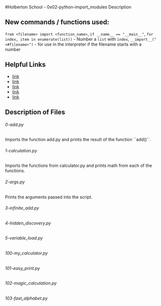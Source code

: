 #Holberton School - 0x02-python-import_modules
Description

## New commands / functions used:
``from <filename> import <function_name>``, ``if __name__ == "__main__"``, ``for index, item in enumerate(list))`` - Number a ``list`` with ``index``, ``__import__("<#filename>")`` - for use in the interpreter if the filename starts with a number

## Helpful Links
* [link](https://docs.python.org/3.4/tutorial/modules.html)
* [link](https://docs.python.org/3.4/tutorial/index.html)
* [link](https://docs.python.org/3.4/tutorial/stdlib.html#command-line-arguments)
* [link](https://www.python.org/dev/peps/pep-0008/)
* [link](https://intranet.hbtn.io/projects/231)

## Description of Files
<h6>0-add.py</h6>
Imports the function add.py and prints the result of the function ``add()``.

<h6>1-calculation.py</h6>
Imports the functions from calculator.py and prints math from each of the functions.

<h6>2-args.py</h6>
Prints the arguments passed into the script.

<h6>3-infinite_add.py</h6>

<h6>4-hidden_discovery.py</h6>

<h6>5-variable_load.py</h6>

<h6>100-my_calculator.py</h6>

<h6>101-easy_print.py</h6>

<h6>102-magic_calculation.py</h6>

<h6>103-fast_alphabet.py</h6>

